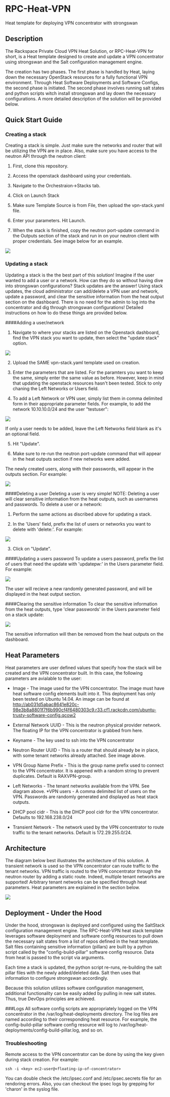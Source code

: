 # RPC-Heat-VPN
Heat template for deploying VPN concentrator with strongswan



## Description
The Rackspace Private Cloud VPN Heat Solution, or RPC-Heat-VPN for short, is a Heat template designed to create and update a VPN concentrator using strongswan and the Salt configuration management engine.

The creation has two phases. The first phase is handled by Heat, laying down the necessary OpenStack resources for a fully functional VPN environment. Through Heat Software Deployments and Software Configs, the second phase is initiated. The second phase involves running salt states and python scripts witch install strongswan and lay down the necessary configurations. A more detailed description of the solution will be provided below.

## Quick Start Guide
### Creating a stack
Creating a stack is simple. Just make sure the networks and router that will be utilizing the VPN are in place. Also, make sure you have access to the neutron API through the neutron client:

1. First, clone this repository. 

2. Access the openstack dashboard using your credentials.

3. Navigate to the Orchestraion->Stacks tab.

5. Click on Launch Stack

6. Make sure Template Source is from File, then upload the vpn-stack.yaml file.

7. Enter your parameters. Hit Launch.

8. When the stack is finished, copy the neutron port-update command in the Outputs section of the stack and run in on your neutron client with proper credentials. See image below for an example.

![](http://718016a9d23737f3d804-7671e86526a10735410d8ae5040e7d55.r41.cf1.rackcdn.com/Neutron_port_command.png)

### Updating a stack
Updating a stack is the the best part of this solution! Imagine if the user wanted to add a user or a network. How can they do so without having dive into strongswan configurations? Stack updates are the answer! Using stack updates, the cloud administrator can add/delete a VPN user and network, update a password, and clear the sensitive information from the heat output section on the dashboard. There is no need for the admin to log into the concentrator and dig through strongswan configurations! Detailed instructions on how to do these things are provided below. 

####Adding a user/network

1. Navigate to where your stacks are listed on the Openstack dashboard, find the VPN stack you want to update, then select the "update stack" option.

![](http://718016a9d23737f3d804-7671e86526a10735410d8ae5040e7d55.r41.cf1.rackcdn.com/updating_stack.png)

2. Upload the SAME vpn-stack.yaml template used on creation. 

3. Enter the parameters that are listed. For the paramters you want to keep the same, simply enter the same value as before. However, keep in mind that updating the openstack resources hasn't been tested. Stick to only chaning the Left Networks or Users field.

4. To add a Left Network or VPN user, simply list them in comma delimited form in their appropriate parameter fields. For example, to add the network 10.10.10.0/24 and the user "testuser":

![](http://718016a9d23737f3d804-7671e86526a10735410d8ae5040e7d55.r41.cf1.rackcdn.com/Adding_entries.png)

If only a user needs to be added, leave the Left Networks field blank as it's an optional field. 

5. Hit "Update". 

6. Make sure to re-run the neutron port-update command that will appear in the heat outputs section if new networks were added.

The newly created users, along with their passwords, will appear in the outputs section. For example:

![](http://718016a9d23737f3d804-7671e86526a10735410d8ae5040e7d55.r41.cf1.rackcdn.com/heat_output.png)

####Deleting a user
Deleting a user is very simple! 
NOTE: Deleting a user will clear sensitive information from the heat outputs, such as usernames and passwords. 
To delete a user or a network: 

1. Perform the same actions as discribed above for updating a stack. 

2. In the 'Users' field, prefix the list of users or networks you want to delete with 'delete:'. For example: 

![](http://718016a9d23737f3d804-7671e86526a10735410d8ae5040e7d55.r41.cf1.rackcdn.com/delete.png)

3. Click on "Update". 


####Updating a users password
To update a users password, prefix the list of users that need the update with 'updatepw:' in the Users parameter field. For example:

![](http://718016a9d23737f3d804-7671e86526a10735410d8ae5040e7d55.r41.cf1.rackcdn.com/update_passwords.png)

The user will recieve a new randomly generated password, and will be displayed in the heat output section. 


####Clearing the sensitive information
To clear the sensitive information from the heat outputs, type 'clear passwords' in the Users parameter field on a stack update:

![](http://718016a9d23737f3d804-7671e86526a10735410d8ae5040e7d55.r41.cf1.rackcdn.com/clear_passwords.png)

The sensitive information will then be removed from the heat outputs on the dashboard.

## Heat Parameters
Heat parameters are user defined values that specify how the stack will be created and the VPN concentrator built. In this case, the following parameters are avialable to the user: 

* Image - The image used for the VPN concentrator. The image must have heat software config elements built into it. This deployment has only been tested on Ubuntu 14.04. An image can be found at http://ab031d5abac8641e820c-98e3b8a8801f7f6b990cf4f6480303c9.r33.cf1.rackcdn.com/ubuntu-trusty-software-config.qcow2
* External Network UUID - This is the neutron physical provider network. The floating IP for the VPN concentrator is grabbed from here. 
* Keyname - The key used to ssh into the VPN concentrator
* Neutron Router UUID - This is a router that should already be in place, with some tenant networks already attached. See image above. 

* VPN Group Name Prefix - This is the group name prefix used to connect to the VPN concentrator. It is appened with a random string to prevent duplicates. Default is RAXVPN-group.
* Left Networks - The tenant networks available from the VPN. See diagram above.
*VPN users - A comma delimited list of users on the VPN. Passwords are randomly generated and displayed as heat stack outputs. 
* DHCP pool cidr - This is the DHCP pool cidr for the VPN concentrator. Defaults to 192.168.238.0/24
* Transient Network - The network used by the VPN concentrator to route traffic to the tenant networks. Default is 172.29.255.0/24.

## Architecture
The diagram below best illustrates the architecture of this solution. A transient network is used so the VPN concentrator can route traffic to the tenant networks. VPN traffic is routed to the VPN concentrator through the neutron router by adding a static route. Indeed, multiple tenant networks are supported! Arbitrary tenant networks can be specified through heat parameters. Heat parameters are explained in the section below.

![](http://718016a9d23737f3d804-7671e86526a10735410d8ae5040e7d55.r41.cf1.rackcdn.com/VPN%20architecture%20diagram.png)


## Deployment - Under the Hood
Under the hood, strongswan is deployed and configured using the SaltStack configuration management engine. The RPC-Heat-VPN heat stack template leverages software deployment and software config resources to pull down the necessary salt states from a list of repos defined in the heat template. Salt files containing sensitive information (pillars) are built by a python script called by the "config-build-pillar" software config resource. Data from heat is passed to the script via arguments. 

Each time a stack is updated, the python script re-runs, re-building the salt pillar files with the newly added/deleted data. Salt then uses that information to configure strongswan accordingly. 

Because this solution utilizes software configuration management, additional functionality can be easily added by pulling in new salt states. Thus, true DevOps principles are achieved.

###Logs
All software config scripts are appropriately logged on the VPN concentrator in the /var/log/heat-deployments directory. The log files are named according to their corresponding heat resource. For example, the config-build-pillar software config resource will log to /var/log/heat-deployments/config-build-pillar.log, and so on.

### Troubleshooting
Remote access to the VPN concentrator can be done by using the key given during stack creation. For example:

```shell
ssh -i <key> ec2-user@<floating-ip-of-concentrator>
```

You can double check the /etc/ipsec.conf and /etc/ipsec.secrets file for an rendoring errors. Also, you can checkout the ipsec logs by grepping for 'charon' in the syslog file. 


